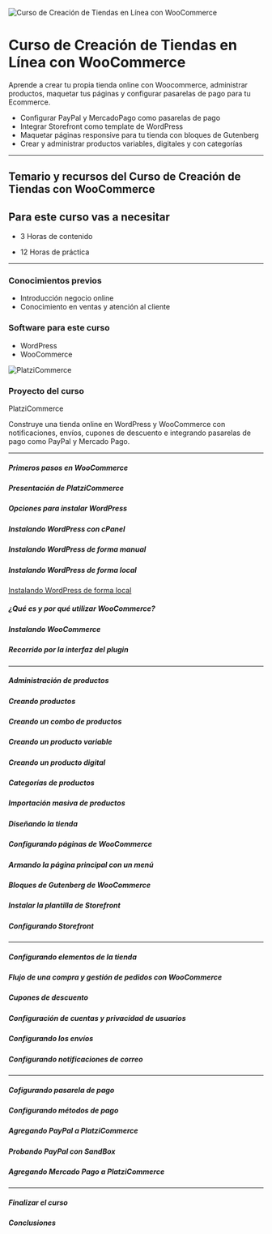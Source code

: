 

![Curso de Creación de Tiendas en Línea con WooCommerce](https://static.platzi.com/cdn-cgi/image/width=1024,quality=50,format=auto/media/achievements/badgewoocommerce-6e55db08-9562-4648-929e-bdf0104ee3cc.png)

# Curso de Creación de Tiendas en Línea con WooCommerce

Aprende a crear tu propia tienda online con Woocommerce, administrar productos, maquetar tus páginas y configurar pasarelas de pago para tu Ecommerce.

-   Configurar PayPal y MercadoPago como pasarelas de pago
-   Integrar Storefront como template de WordPress
-   Maquetar páginas responsive para tu tienda con bloques de Gutenberg
-   Crear y administrar productos variables, digitales y con categorías

--------------------------------------

## Temario y recursos del Curso de Creación de Tiendas con WooCommerce

## Para este curso vas a necesitar

- 3 Horas de contenido

- 12 Horas de práctica

___

### Conocimientos previos

- Introducción negocio online
- Conocimiento en ventas y atención al cliente

### Software para este curso

- WordPress
- WooCommerce

![PlatziCommerce](https://static.platzi.com/cdn-cgi/image/width=1024,quality=35,format=auto/media/landing-projects/platzicommercepngbeta.png)

### Proyecto del curso

PlatziCommerce

Construye una tienda online en WordPress y WooCommerce con notificaciones, envíos, cupones de descuento e integrando pasarelas de pago como PayPal y Mercado Pago.

----------------------------------------------------------------

##### Primeros pasos en WooCommerce


##### Presentación de PlatziCommerce



##### Opciones para instalar WordPress



##### Instalando WordPress con cPanel



##### Instalando WordPress de forma manual



##### Instalando WordPress de forma local

[Instalando WordPress de forma local](https://github.com/lorecarreno/woocommerce/blob/main/05.%20instalando-wordpress-de-forma-local.md)

 

##### ¿Qué es y por qué utilizar WooCommerce?


##### Instalando WooCommerce

##### Recorrido por la interfaz del plugin


___

##### Administración de productos


##### Creando productos



##### Creando un combo de productos



##### Creando un producto variable


##### Creando un producto digital


##### Categorías de productos


##### Importación masiva de productos

    

##### Diseñando la tienda


##### Configurando páginas de WooCommerce



##### Armando la página principal con un menú

  

##### Bloques de Gutenberg de WooCommerce


##### Instalar la plantilla de Storefront


##### Configurando Storefront



___

##### Configurando elementos de la tienda



##### Flujo de una compra y gestión de pedidos con WooCommerce


##### Cupones de descuento



##### Configuración de cuentas y privacidad de usuarios

 
##### Configurando los envíos


##### Configurando notificaciones de correo


___

##### Cofigurando pasarela de pago



##### Configurando métodos de pago


##### Agregando PayPal a PlatziCommerce



##### Probando PayPal con SandBox



##### Agregando Mercado Pago a PlatziCommerce


___

##### Finalizar el curso


##### Conclusiones

